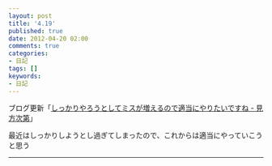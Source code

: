```yaml
---
layout: post
title: '4.19'
published: true
date: 2012-04-20 02:00
comments: true
categories:
- 日記
tags: []
keywords:
- 日記
---
```

ブログ更新「[しっかりやろうとしてミスが増えるので適当にやりたいですね - 見方次第](http://soramugi.hateblo.jp/entry/2012/04/19/133348 "しっかりやろうとしてミスが増えるので適当にやりたいですね - 見方次第")」

最近はしっかりしようとし過ぎてしまったので、これからは適当にやっていこうと思う

---

